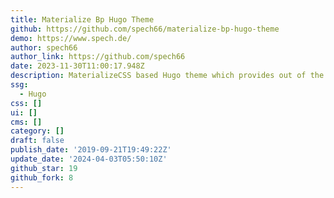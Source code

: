 ```yaml
---
title: Materialize Bp Hugo Theme
github: https://github.com/spech66/materialize-bp-hugo-theme
demo: https://www.spech.de/
author: spech66
author_link: https://github.com/spech66
date: 2023-11-30T11:00:17.948Z
description: MaterializeCSS based Hugo theme which provides out of the box best practices.
ssg:
  - Hugo
css: []
ui: []
cms: []
category: []
draft: false
publish_date: '2019-09-21T19:49:22Z'
update_date: '2024-04-03T05:50:10Z'
github_star: 19
github_fork: 8
---
```

